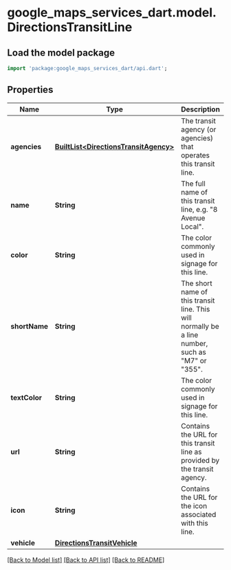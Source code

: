 # google_maps_services_dart.model.DirectionsTransitLine

## Load the model package
```dart
import 'package:google_maps_services_dart/api.dart';
```

## Properties
Name | Type | Description | Notes
------------ | ------------- | ------------- | -------------
**agencies** | [**BuiltList&lt;DirectionsTransitAgency&gt;**](DirectionsTransitAgency.md) | The transit agency (or agencies) that operates this transit line. | 
**name** | **String** | The full name of this transit line, e.g. \"8 Avenue Local\". | 
**color** | **String** | The color commonly used in signage for this line. | [optional] 
**shortName** | **String** | The short name of this transit line. This will normally be a line number, such as \"M7\" or \"355\". | [optional] 
**textColor** | **String** | The color commonly used in signage for this line. | [optional] 
**url** | **String** | Contains the URL for this transit line as provided by the transit agency. | [optional] 
**icon** | **String** | Contains the URL for the icon associated with this line. | [optional] 
**vehicle** | [**DirectionsTransitVehicle**](DirectionsTransitVehicle.md) |  | [optional] 

[[Back to Model list]](../README.md#documentation-for-models) [[Back to API list]](../README.md#documentation-for-api-endpoints) [[Back to README]](../README.md)


